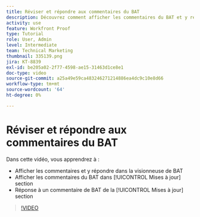 ```yaml
---
title: Réviser et répondre aux commentaires du BAT
description: Découvrez comment afficher les commentaires du BAT et y répondre à partir de la visionneuse de BAT et de [!UICONTROL Mises à jour] section [!DNL  Workfront].
activity: use
feature: Workfront Proof
type: Tutorial
role: User, Admin
level: Intermediate
team: Technical Marketing
thumbnail: 335139.png
jira: KT-8839
exl-id: be205a02-2f77-4598-ae15-31463d1ce8e1
doc-type: video
source-git-commit: a25a49e59ca483246271214886ea4dc9c10e8d66
workflow-type: tm+mt
source-wordcount: '64'
ht-degree: 0%

---
```


# Réviser et répondre aux commentaires du BAT

Dans cette vidéo, vous apprendrez à :

* Afficher les commentaires et y répondre dans la visionneuse de BAT
* Afficher les commentaires du BAT dans [!UICONTROL Mises à jour] section
* Réponse à un commentaire de BAT de la [!UICONTROL Mises à jour] section

>[!VIDEO](https://video.tv.adobe.com/v/335139/?quality=12&learn=on)
